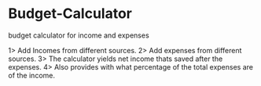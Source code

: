 # Budget-Calculator
budget calculator for income and expenses

1> Add Incomes from different sources.
2> Add expenses  from different sources.
3> The calculator yields net income thats saved after the expenses.
4> Also provides with what percentage of the total expenses are of the income.
